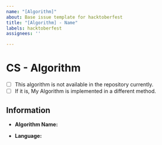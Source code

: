 ```yaml
---
name: "[Algorithm]"
about: Base issue template for hacktoberfest
title: "[Algorithm] - Name"
labels: hacktoberfest
assignees: ''

---
```


# CS - Algorithm
- [ ]  This algorithm is not available in the repository currently.
- [ ] If it is, My Algorithm is implemented in a different method.

##  Information

- **Algorithm Name:**

- **Language:**
